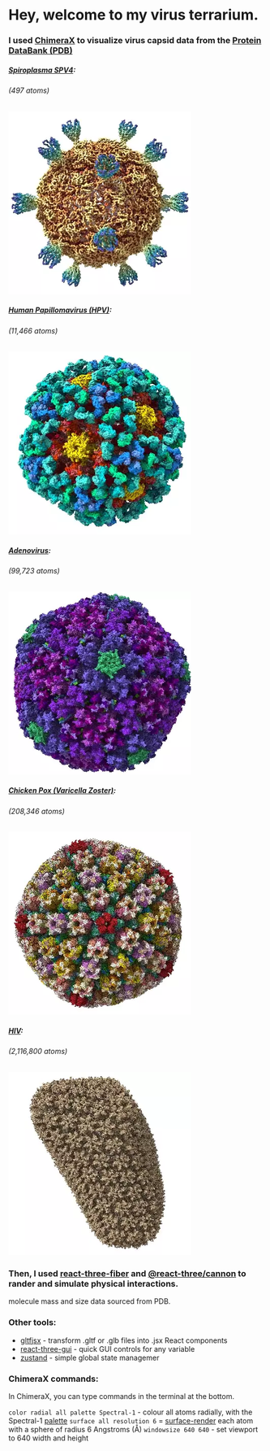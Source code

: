 # Hey, welcome to my virus terrarium.

### I used [ChimeraX](https://www.rbvi.ucsf.edu/chimerax/download.html) to visualize virus capsid data from the [Protein DataBank (PDB)](https://www.rcsb.org/)

##### [*Spiroplasma SPV4*](https://www.rcsb.org/structure/1KVP):

###### (497 atoms)

![Spiroplasma SPV4](./public/models/viruses/Spiroplasma_SPV4.webp)



##### [*Human Papillomavirus (HPV)*](https://www.rcsb.org/structure/3J6R):

###### (11,466 atoms)

![HPV](./public/models/viruses/hpv.webp)



##### [*Adenovirus*](https://www.rcsb.org/structure/6CGV):

###### (99,723 atoms)

![Adenovirus](./public/models/viruses/adenovirus.webp)



##### [*Chicken Pox (Varicella Zoster)*](https://www.rcsb.org/structure/6LGN):

###### (208,346 atoms)

![Chicken Pox](./public/models/viruses/varicella_zoster.webp)



##### [*HIV*](https://www.rcsb.org/structure/3J3Y):

###### (2,116,800 atoms)

![HIV](./public/models/viruses/hiv.webp)



### Then, I used [react-three-fiber](https://github.com/pmndrs/react-three-fiber) and [@react-three/cannon](https://github.com/pmndrs/use-cannon) to rander and simulate physical interactions.

molecule mass and size data sourced from PDB.

### Other tools:

- [gltfjsx](https://github.com/pmndrs/gltfjsx) - transform .gltf or .glb files into .jsx React components
- [react-three-gui](https://github.com/birkir/react-three-gui) - quick GUI controls for any variable
- [zustand](https://github.com/pmndrs/zustand) - simple global state managemer

### ChimeraX commands:

In ChimeraX, you can type commands in the terminal at the bottom.

`color radial all palette Spectral-1` - colour all atoms radially, with the Spectral-1 [palette](https://www.rbvi.ucsf.edu/chimerax/docs/user/commands/color.html#palette-options)
`surface all resolution 6` = [surface-render](https://www.rbvi.ucsf.edu/chimerax/docs/user/commands/surface.html) each atom with a sphere of radius 6 Angstroms (Å)
`windowsize 640 640` - set viewport to 640 width and height